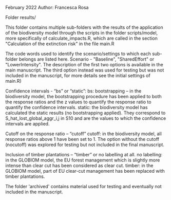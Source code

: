 February 2022
Author: Francesca Rosa

Folder results/

This folder contains multiple sub-folders with the results of the application of the biodiversity model through 
the scripts in the folder scripts/model, more specifically of calculate_impacts.R, which are called 
in the section "Calculation of the extinction risk" in the file main.R

The code words used to identify the scenario/settings to which each sub-folder belongs are listed here.
Scenario - "Baseline", "SharedEffort" or "LowerIntensity". The description of the first two options is available 
in the main manuscript. The third option instead was used for 
testing but was not included in the manuscript, for more details see the initial settings of main.R)

Confidence intervals - “bs” or “static”:
	bs: bootstrapping – in the biodiversity model, the bootstrapping procedure has been applied to both the response 
	    ratios and the z values to quantify the response ratio to quantify the confidence intervals.
	static: the biodiversity model has calculated the static results (no bootstrapping applied). They correspond to 
	        S_hat_lost_global_aggr_i,j in S10 and are the values to which the confidence intervals are applied.

Cutoff on the response ratio – “cutoff” 
	cutoff: in the biodiversity model, all response ratios above 1 have been set to 1.
	The option without the cutoff (nocutoff) was explored for testing but not included in the final manuscript.  

Inclusion of timber plantations – “timber” or no labelling at all.
	no labelling: in the GLOBIOM model, the EU forest management which is slightly more intense than clear cut has been 
		      considered as clear cut. 
	timber: in the GLOBIOM model, part of EU clear-cut management has been replaced with timber plantations. 

The folder 'archived' contains material used for testing and eventually not included in the manuscript.

